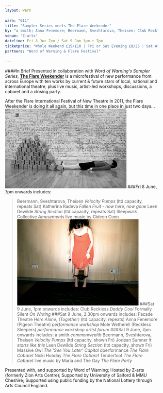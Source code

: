 ```yaml
---
layout: warn

warn: "011"
title: "Sampler Series meets The Flare Weekender"
by: "a smith; Anna Fenemore; Beermann, Sveshtarova, Theisen; Club Reckless; dperformance; Facade Theatre; Formally Silent; Jodean Sumner; Katherina Radeva; Leen Dewilde; Massive Owl; Mole Wetherell; Nicki Hobday; Sleepwalk Collective; Tenderfoot"
venue: "Z-arts"
dateline: Fri 8 Jun 7pm / Sat 9 Jun 1pm + 7pm
ticketprice: "Whole Weekend £15/£10 | Fri or Sat Evening £8/£5 | Sat Afternoon £5/£3 | ONLINE SALES www.z-arts.org/events/flare-the-weekender"
partners: "Word of Warning & Flare Festival"

---
```

####In Brief
Presented in collaboration with *Word of Warning's Sampler Series*, [**The Flare Weekender**](http://www.flarefestival.com) is a microfestival of new performance from across Europe with ten works by current & future stars of local, national and international theatre; plus live music, artist-led workshops, discussions, a cabaret and a closing party.

After the Flare International Festival of New Theatre in 2011, the Flare Weekender is doing it all again, but this time in one place in just two days...
![Katherina Radeva](w11katherina.jpg)
###Fri 8 June, 7pm onwards includes:
>Beermann, Sveshtarova, Theisen *Velocity Pumps* (ltd capacity, repeats Sat)
>Katherina Radeva *Fallen Fruit - now here, now gone*
>Leen Dewilde *String Section* (ltd capacity, repeats Sat)
>Sleepwalk Collective *Amusements*
>live music by Gideon Conn
![Sleepwalk Collective](w11sleepwalk.jpg)
###Sat 9 June, 1pm onwards includes:
>Club Reckless *Daddy Cool*
>Formally Silent *On Writing*
###Sat 9 June, 2.30pm onwards includes:
>Facade Theatre *Here Alone, (Together)* (ltd capacity, repeats)
>Anna Fenemore (Pigeon Theatre) *performance workshop*
>Mole Wetherell (Reckless Sleepers) *performance workshop*
*artist forum*
###Sat 9 June, 7pm onwards includes:
>a smith *commonwealth*
>Beermann, Sveshtarova, Theisen *Velocity Pumps* (ltd capacity, shown Fri)
>Jodean Sumner *It starts like this*
>Leen Dewilde *String Section* (ltd capacity, shown Fri)
>Massive Owl *The 'See You Later' Capital*
>dperformance *The Flare Cabaret*
>Nicki Hobday *The Flare Cabaret*
>Tenderfoot *The Flare Cabaret*
>live music by Maria and The Gay *The Flare Party*

Presented with, and supported by Word of Warning; Hosted by Z-arts (formerly Zion Arts Centre); Supported by University of Salford & MMU Cheshire; Supported using public funding by the National Lottery through Arts Council England.